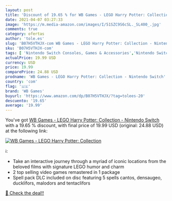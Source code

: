 ```yaml
---
layout: post
title: 'Discount of 19.65 % for WB Games - LEGO Harry Potter: Collection'
date: 2021-04-07 03:27:33
image: 'https://m.media-amazon.com/images/I/51SZC9S6cSL._SL400_.jpg'
comments: true
category: ofertas
author: 'tole.es'
slug: 'B07H5VTHJX-com WB Games - LEGO Harry Potter: Collection - Nintendo Switch'
sku: 'B07H5VTHJX-com'
tags: [ 'Nintendo Switch Consoles, Games & Accessories','Nintendo Switch Games','Video Games','Videogames','lego','wb games', ]
actualPrice: 19.99 USD
currency: USD
price: 19.99
comparePrice: 24.88 USD
prodname: 'WB Games - LEGO Harry Potter: Collection - Nintendo Switch'
country: 'com'
flag: '🇺🇸'
brand: 'WB Games'
buyurl: 'https://www.amazon.com/dp/B07H5VTHJX/?tag=tolees-20'
descuento: '19.65'
average: '19.99'
---
```


You've got [WB Games - LEGO Harry Potter: Collection - Nintendo Switch](https://www.amazon.com/dp/B07H5VTHJX/?tag=tolees-20) with a  19.65 % discount, with final price of 19.99 USD (original: 24.88 USD) at the following link:

[![WB Games - LEGO Harry Potter: Collection](https://m.media-amazon.com/images/I/51SZC9S6cSL._SL400_.jpg)](https://www.amazon.com/dp/B07H5VTHJX/?tag=tolees-20)

ℹ️:

- Take an interactive journey through a myriad of iconic locations from the beloved films with signature LEGO humor and charm
- 2 top selling video games remastered in 1 package
- Spell pack DLC included on disc featuring 5 spells cantos, densaugeo, ducklifors, malodors and tentaclifors

[🛒 Check the deal!!](https://www.amazon.com/dp/B07H5VTHJX/?tag=tolees-20)
